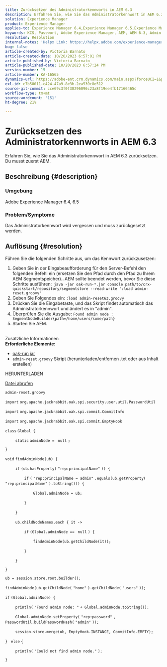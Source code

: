 ```yaml
---
title: Zurücksetzen des Administratorkennworts in AEM 6.3
description: Erfahren Sie, wie Sie das Administratorkennwort in AEM 6.3 zurücksetzen.
solution: Experience Manager
product: Experience Manager
applies-to: Experience Manager 6.4,Experience Manager 6.5,Experience Manager
keywords: KCS, Passwort, Adobe Experience Manager, AEM, AEM 6.3, Admin
resolution: Resolution
internal-notes: 'Helpx Link: https://helpx.adobe.com/experience-manager/kb/How-to-reset-the-admin-password-in-AEM-6-3.html'
bug: false
article-created-by: Victoria Barnato
article-created-date: 10/20/2023 6:57:01 PM
article-published-by: Victoria Barnato
article-published-date: 10/20/2023 6:57:24 PM
version-number: 15
article-number: KA-16565
dynamics-url: https://adobe-ent.crm.dynamics.com/main.aspx?forceUCI=1&pagetype=entityrecord&etn=knowledgearticle&id=0f900d73-7a6f-ee11-8df0-6045bd0061cb
exl-id: c7b58011-c424-47a9-8e3b-2ea539c8e512
source-git-commit: cce69c3f0f38296096c23a8f19ee4fb17166465d
workflow-type: tm+mt
source-wordcount: '151'
ht-degree: 21%

---
```


# Zurücksetzen des Administratorkennworts in AEM 6.3


Erfahren Sie, wie Sie das Administratorkennwort in AEM 6.3 zurücksetzen. Du musst zuerst AEM.

## Beschreibung {#description}


### <b>Umgebung</b>

Adobe Experience Manager 6.4, 6.5



### <b>Problem/Symptome</b>

Das Administratorkennwort wird vergessen und muss zurückgesetzt werden.


## Auflösung {#resolution}


Führen Sie die folgenden Schritte aus, um das Kennwort zurückzusetzen:

1. Geben Sie in der Eingabeaufforderung für den Server-Befehl den folgenden Befehl ein (ersetzen Sie den Pfad durch den Pfad zu Ihrem AEM Segmentspeicher).<b>. </b>AEM sollte beendet werden, bevor Sie diese Schritte ausführen:` java -jar oak-run-*.jar console path/to/crx-quickstart/repository/segmentstore --read-write ":load admin-reset.groovy"`
2. Geben Sie Folgendes ein: `:load admin-reset63.groovy`
3. Drücken Sie die Eingabetaste, und das Skript findet automatisch das Administratorkennwort und ändert es in &quot;admin&quot;.
4. Überprüfen Sie die Ausgabe: `Found admin node : SegmentNodeBuilder{path=/home/users/some/path}`
5. Starten Sie AEM.

<br>Zusätzliche Informationen<br>
<b>Erforderliche Elemente:</b>

- [oak-run jar](https://repo1.maven.org/maven2/org/apache/jackrabbit/oak-run/)
- `admin-reset.groovy` Skript (herunterladen/entfernen .txt oder aus Inhalt erstellen)


HERUNTERLADEN

[Datei abrufen](https://helpx.adobe.com/content/dam/help/en/experience-manager/kb/How-to-reset-the-admin-password-in-AEM-6-3/_jcr_content/main-pars/download_section/download-1/admin-reset_groovy.txt "admin-reset.groovy.txt")

`admin-reset.groovy`



`import` `org.apache.jackrabbit.oak.spi.security.user.util.PasswordUtil`

`import` `org.apache.jackrabbit.oak.spi.commit.CommitInfo`

`import` `org.apache.jackrabbit.oak.spi.commit.EmptyHook`



`class` `Global {`

`    ` `static` `adminNode = ` `null` `;`

`}`



`void` `findAdminNode(ub) {`

`    ` `if` `(ub.hasProperty(` `"rep:principalName"` `)) {`

`        ` `if` `(` `"rep:principalName = admin"` `.equals(ub.getProperty(` `"rep:principalName"` `).toString())) {`

`            ` `Global.adminNode = ub;`

`        ` `}`

`    ` `}`

`    ` `ub.childNodeNames.each { it ->`

`        ` `if` `(Global.adminNode == ` `null` `) {`

`            ` `findAdminNode(ub.getChildNode(it));`

`        ` `}`

`    ` `}`

`}`



`ub = session.store.root.builder();`

`findAdminNode(ub.getChildNode(` `"home"` `).getChildNode(` `"users"` `));`



`if` `(Global.adminNode) {`

`    ` `println(` `"Found admin node: "` `+ Global.adminNode.toString());`

`    ` `Global.adminNode.setProperty(` `"rep:password"` `, PasswordUtil.buildPasswordHash(` `"admin"` `));`

`    ` `session.store.merge(ub, EmptyHook.INSTANCE, CommitInfo.EMPTY);`

`} ` `else` `{`

`    ` `println(` `"Could not find admin node."` `);`

`}`
